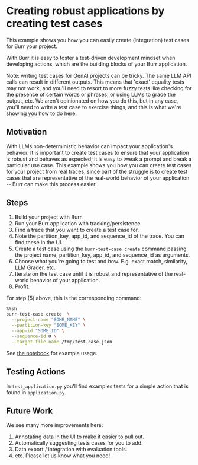 # Creating robust applications by creating test cases
This example shows you how you can easily create (integration) test cases for Burr your project.

With Burr it is easy to foster a test-driven development mindset when developing actions, which are the building blocks of your Burr
application.

Note: writing test cases for GenAI projects can be tricky. The same LLM API calls
can result in different outputs. This means that 'exact' equality tests may not work,
and you'll need to resort to more fuzzy tests like checking for the presence of certain
words or phrases, or using LLMs to grade the output, etc. We aren't opinionated on how you
do this, but in any case, you'll need to write a test case to exercise things, and this
is what we're showing you how to do here.


## Motivation

With LLMs non-deterministic behavior can impact your application's behavior. It is important to create test cases to
ensure that your application is robust and behaves as expected; it is easy to tweak a prompt and break
a particular use case. This example shows you how you can create test cases
for your project from real traces, since part of the struggle is to create test cases that are representative of the
real-world behavior of your application -- Burr can make this process easier.

## Steps
1. Build your project with Burr.
2. Run your Burr application with tracking/persistence.
3. Find a trace that you want to create a test case for.
4. Note the partition_key, app_id, and sequence_id of the trace. You can find these in the UI.
5. Create a test case using the `burr-test-case create` command passing the project name, partition_key, app_id, and sequence_id as arguments.
6. Choose what you're going to test and how. E.g. exact match, similarity, LLM Grader, etc.
7. Iterate on the test case until it is robust and representative of the real-world behavior of your application.
8. Profit.

For step (5) above, this is the corresponding command:
```bash
%%sh
burr-test-case create  \
  --project-name "SOME_NAME" \
  --partition-key "SOME_KEY" \
  --app-id "SOME_ID" \
  --sequence-id 0 \
  --target-file-name /tmp/test-case.json
```
See [the notebook](./notebook.ipynb) for example usage.

## Testing Actions
In `test_application.py` you'll find examples tests for a simple action
that is found in `application.py`.


## Future Work
We see many more improvements here:

1. Annotating data in the UI to make it easier to pull out.
2. Automatically suggesting tests cases for you to add.
3. Data export / integration with evaluation tools.
4. etc. Please let us know what you need!
